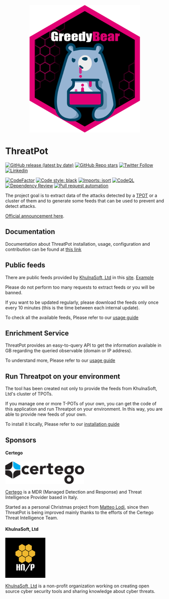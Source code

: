 <p align="center"><img src="static/threatpot.png" width=350 height=404 alt="ThreatPot"/></p>

# ThreatPot
[![GitHub release (latest by date)](https://img.shields.io/github/v/release/khulnasoft/Threatpot)](https://github.com/khulnasoft/Threatpot/releases)
[![GitHub Repo stars](https://img.shields.io/github/stars/khulnasoft/Threatpot?style=social)](https://github.com/khulnasoft/Threatpot/stargazers)
[![Twitter Follow](https://img.shields.io/twitter/follow/khulnasoft?style=social)](https://twitter.com/khulnasoft)
[![Linkedin](https://img.shields.io/badge/LinkedIn-0077B5?style=flat&logo=linkedin&logoColor=white)](https://www.linkedin.com/company/khulnasoft/)

[![CodeFactor](https://www.codefactor.io/repository/github/khulnasoft/threatpot/badge)](https://www.codefactor.io/repository/github/khulnasoft/threatpot)
[![Code style: black](https://img.shields.io/badge/code%20style-black-000000.svg)](https://github.com/psf/black)
[![Imports: isort](https://img.shields.io/badge/%20imports-isort-%231674b1?style=flat&labelColor=ef8336)](https://pycqa.github.io/isort/)
[![CodeQL](https://github.com/khulnasoft/ThreatPot/actions/workflows/codeql-analysis.yml/badge.svg)](https://github.com/khulnasoft/ThreatPot/actions/workflows/codeql-analysis.yml)
[![Dependency Review](https://github.com/khulnasoft/ThreatPot/actions/workflows/dependency_review.yml/badge.svg)](https://github.com/khulnasoft/ThreatPot/actions/workflows/dependency_review.yml)
[![Pull request automation](https://github.com/khulnasoft/ThreatPot/actions/workflows/pull_request_automation.yml/badge.svg)](https://github.com/khulnasoft/ThreatPot/actions/workflows/pull_request_automation.yml)

The project goal is to extract data of the attacks detected by a [TPOT](https://github.com/khulnasoft/cyberpot) or a cluster of them and to generate some feeds that can be used to prevent and detect attacks.

[Official announcement here](https://www.honeynet.org/2021/12/27/new-project-available-threatpot/).

## Documentation

Documentation about ThreatPot installation, usage, configuration and contribution can be found at [this link](https://khulnasoft.github.io/docs/ThreatPot/Introduction/)

## Public feeds

There are public feeds provided by [KhulnaSoft, Ltd](https://www.honeynet.org) in this [site](https://threatpot.honeynet.org). [Example](https://threatpot.honeynet.org/api/feeds/log4j/all/recent.txt)

Please do not perform too many requests to extract feeds or you will be banned.

If you want to be updated regularly, please download the feeds only once every 10 minutes (this is the time between each internal update).

To check all the available feeds, Please refer to our [usage guide](https://khulnasoft.github.io/docs/ThreatPot/Usage/)


## Enrichment Service

ThreatPot provides an easy-to-query API to get the information available in GB regarding the queried observable (domain or IP address).

To understand more, Please refer to our [usage guide](https://khulnasoft.github.io/docs/ThreatPot/Usage/)

## Run Threatpot on your environment
The tool has been created not only to provide the feeds from KhulnaSoft, Ltd's cluster of TPOTs.

If you manage one or more T-POTs of your own, you can get the code of this application and run Threatpot on your environment.
In this way, you are able to provide new feeds of your own.

To install it locally, Please refer to our [installation guide](https://khulnasoft.github.io/docs/ThreatPot/Installation/)

## Sponsors

#### Certego

<a href="https://www.certego.net/?utm_source=threatpot"> <img style="margin-right: 2px" width=250 height=71 src="static/Certego.png" alt="Certego Logo"/></a>

[Certego](https://www.certego.net/?utm_source=threatpot) is a MDR (Managed Detection and Response) and Threat Intelligence Provider based in Italy.

Started as a personal Christmas project from [Matteo Lodi](https://twitter.com/matte_lodi), since then ThreatPot is being improved mainly thanks to the efforts of the Certego Threat Intelligence Team.

#### KhulnaSoft, Ltd

<a href="https://www.honeynet.org"> <img style="border: 0.2px solid black" width=125 height=125 src="static/honeynet_logo.png" alt="Honeynet.org logo"> </a>

[KhulnaSoft, Ltd](https://www.honeynet.org) is a non-profit organization working on creating open source cyber security tools and sharing knowledge about cyber threats.


